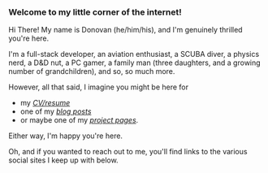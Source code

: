 ### Welcome to my little corner of the internet!

Hi There! My name is Donovan (he/him/his), and I'm genuinely thrilled you're here.

I'm a full-stack developer,
an aviation enthusiast,
a SCUBA diver,
a physics nerd,
a D&D nut,
a PC gamer,
a family man (three daughters, and a growing number of grandchildren),
and so, so much more.

However, all that said, I imagine you might be here for

- my *[CV/resume](/resume)*
- one of my *[blog posts](/blogs)*
- or maybe one of my *[project pages](/projects)*.

Either way, I'm happy you're here.

Oh, and if you wanted to reach out to me, you'll find links to the various social sites I keep up with below.
